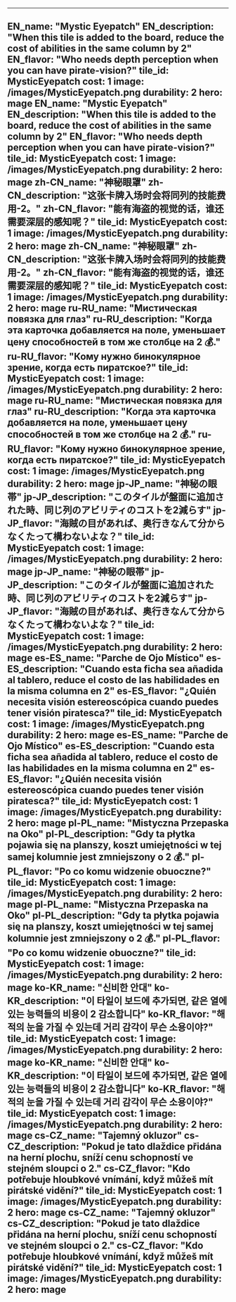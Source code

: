 ---

EN_name: "Mystic Eyepatch"
EN_description: "When this tile is added to the board, reduce the cost of abilities in the same column by 2"
EN_flavor: "Who needs depth perception when you can have pirate-vision?"
tile_id: MysticEyepatch
cost: 1
image: /images/MysticEyepatch.png
durability: 2
hero: mage
EN_name: "Mystic Eyepatch"
EN_description: "When this tile is added to the board, reduce the cost of abilities in the same column by 2"
EN_flavor: "Who needs depth perception when you can have pirate-vision?"
tile_id: MysticEyepatch
cost: 1
image: /images/MysticEyepatch.png
durability: 2
hero: mage
zh-CN_name: "神秘眼罩"
zh-CN_description: "这张卡牌入场时会将同列的技能费用-2。"
zh-CN_flavor: "能有海盗的视觉的话，谁还需要深层的感知呢？"
tile_id: MysticEyepatch
cost: 1
image: /images/MysticEyepatch.png
durability: 2
hero: mage
zh-CN_name: "神秘眼罩"
zh-CN_description: "这张卡牌入场时会将同列的技能费用-2。"
zh-CN_flavor: "能有海盗的视觉的话，谁还需要深层的感知呢？"
tile_id: MysticEyepatch
cost: 1
image: /images/MysticEyepatch.png
durability: 2
hero: mage
ru-RU_name: "Мистическая повязка для глаз"
ru-RU_description: "Когда эта карточка добавляется на поле, уменьшает цену способностей в том же столбце на 2 💰."
ru-RU_flavor: "Кому нужно бинокулярное зрение, когда есть пиратское?"
tile_id: MysticEyepatch
cost: 1
image: /images/MysticEyepatch.png
durability: 2
hero: mage
ru-RU_name: "Мистическая повязка для глаз"
ru-RU_description: "Когда эта карточка добавляется на поле, уменьшает цену способностей в том же столбце на 2 💰."
ru-RU_flavor: "Кому нужно бинокулярное зрение, когда есть пиратское?"
tile_id: MysticEyepatch
cost: 1
image: /images/MysticEyepatch.png
durability: 2
hero: mage
jp-JP_name: "神秘の眼帯"
jp-JP_description: "このタイルが盤面に追加された時、同じ列のアビリティのコストを2減らす"
jp-JP_flavor: "海賊の目があれば、奥行きなんて分からなくたって構わないよな？"
tile_id: MysticEyepatch
cost: 1
image: /images/MysticEyepatch.png
durability: 2
hero: mage
jp-JP_name: "神秘の眼帯"
jp-JP_description: "このタイルが盤面に追加された時、同じ列のアビリティのコストを2減らす"
jp-JP_flavor: "海賊の目があれば、奥行きなんて分からなくたって構わないよな？"
tile_id: MysticEyepatch
cost: 1
image: /images/MysticEyepatch.png
durability: 2
hero: mage
es-ES_name: "Parche de Ojo Místico"
es-ES_description: "Cuando esta ficha sea añadida al tablero, reduce el costo de las habilidades en la misma columna en 2"
es-ES_flavor: "¿Quién necesita visión estereoscópica cuando puedes tener visión piratesca?"
tile_id: MysticEyepatch
cost: 1
image: /images/MysticEyepatch.png
durability: 2
hero: mage
es-ES_name: "Parche de Ojo Místico"
es-ES_description: "Cuando esta ficha sea añadida al tablero, reduce el costo de las habilidades en la misma columna en 2"
es-ES_flavor: "¿Quién necesita visión estereoscópica cuando puedes tener visión piratesca?"
tile_id: MysticEyepatch
cost: 1
image: /images/MysticEyepatch.png
durability: 2
hero: mage
pl-PL_name: "Mistyczna Przepaska na Oko"
pl-PL_description: "Gdy ta płytka pojawia się na planszy, koszt umiejętności w tej samej kolumnie jest zmniejszony o 2 💰."
pl-PL_flavor: "Po co komu widzenie obuoczne?"
tile_id: MysticEyepatch
cost: 1
image: /images/MysticEyepatch.png
durability: 2
hero: mage
pl-PL_name: "Mistyczna Przepaska na Oko"
pl-PL_description: "Gdy ta płytka pojawia się na planszy, koszt umiejętności w tej samej kolumnie jest zmniejszony o 2 💰."
pl-PL_flavor: "Po co komu widzenie obuoczne?"
tile_id: MysticEyepatch
cost: 1
image: /images/MysticEyepatch.png
durability: 2
hero: mage
ko-KR_name: "신비한 안대"
ko-KR_description: "이 타일이 보드에 추가되면, 같은 열에 있는 능력들의 비용이 2 감소합니다"
ko-KR_flavor: "해적의 눈을 가질 수 있는데 거리 감각이 무슨 소용이야?"
tile_id: MysticEyepatch
cost: 1
image: /images/MysticEyepatch.png
durability: 2
hero: mage
ko-KR_name: "신비한 안대"
ko-KR_description: "이 타일이 보드에 추가되면, 같은 열에 있는 능력들의 비용이 2 감소합니다"
ko-KR_flavor: "해적의 눈을 가질 수 있는데 거리 감각이 무슨 소용이야?"
tile_id: MysticEyepatch
cost: 1
image: /images/MysticEyepatch.png
durability: 2
hero: mage
cs-CZ_name: "Tajemný okluzor"
cs-CZ_description: "Pokud je tato dlaždice přidána na herní plochu, sníží cenu schopností ve stejném sloupci o 2."
cs-CZ_flavor: "Kdo potřebuje hloubkové vnímání, když můžeš mít pirátské vidění?"
tile_id: MysticEyepatch
cost: 1
image: /images/MysticEyepatch.png
durability: 2
hero: mage
cs-CZ_name: "Tajemný okluzor"
cs-CZ_description: "Pokud je tato dlaždice přidána na herní plochu, sníží cenu schopností ve stejném sloupci o 2."
cs-CZ_flavor: "Kdo potřebuje hloubkové vnímání, když můžeš mít pirátské vidění?"
tile_id: MysticEyepatch
cost: 1
image: /images/MysticEyepatch.png
durability: 2
hero: mage
---